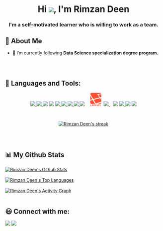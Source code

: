 <h1 align="center">Hi <img src="https://raw.githubusercontent.com/MartinHeinz/MartinHeinz/master/wave.gif" width="30px">, I'm Rimzan Deen</h1>
<h3 align="center">I'm a self-motivated learner who is willing to work as a team.</h3>


## 🙋 About Me

- 🌱 I’m currently following **Data Science specialization degree program.**

<br>
<br>

## 🚀 Languages and Tools:

<p align="center"> 
    <a href="https://www.python.org" target="_blank"> <img src="https://img.icons8.com/color/48/000000/python.png"/> </a> 
    <a href="https://www.java.com" target="_blank"> <img src="https://img.icons8.com/color/48/000000/java-coffee-cup-logo.png"/> </a>
    <a href="https://www.w3schools.com/cpp/" target="_blank"> <img src="https://img.icons8.com/color/48/000000/c-plus-plus-logo.png"/></a>
    <a href="https://www.cprogramming.com" target="_blank"> <img src="https://img.icons8.com/color/48/000000/c-programming.png"/></a>
    <a href="https://developer.mozilla.org/en-US/docs/Web/JavaScript" target="_blank"> <img src="https://img.icons8.com/color/48/000000/javascript.png"/> </a> 
    <a href="https://www.w3.org/html/" target="_blank"> <img src="https://img.icons8.com/color/48/000000/html-5.png"/> </a> 
    <a href="https://www.w3schools.com/css/" target="_blank"> <img src="https://img.icons8.com/color/48/000000/css3.png"/> </a> 
    <a href="https://getbootstrap.com" target="_blank"> <img src="https://img.icons8.com/color/48/000000/bootstrap.png"/> </a> 
    <a style="padding-right:10px;" href="https://www.php.net/" target="_blank"> <img src="https://img.icons8.com/offices/48/000000/php-logo.png"/></a>
    <a href="https://laravel.com/" target="_blank"> <img src="https://raw.githubusercontent.com/devicons/devicon/master/icons/laravel/laravel-plain-wordmark.svg" alt="laravel" width="43" height="43"/></a>
    <a style="padding-right:10px;" href="https://www.mysql.com/" target="_blank"> <img src="https://img.icons8.com/color/48/000000/mysql-logo.png"/> </a>
    <a href="https://www.microsoft.com/en-us/sql-server" target="_blank"> <img src="https://img.icons8.com/color/48/000000/microsoft-sql-server.png"/></a>
    <a href="https://git-scm.com/" target="_blank"> <img src="https://img.icons8.com/color/48/000000/git.png"/> </a> 
    <a href="https://developer.android.com/" target="_blank"> <img src="https://img.icons8.com/fluency/48/000000/android-os.png"/></a>
    <a href="https://hadoop.apache.org/" target="_blank"> <img src="https://img.icons8.com/color/48/000000/hadoop-distributed-file-system.png"/></a>

</p>

<br>

<p align="center">
    <a href="https://github.com/tuanrimzan/github-readme-streak-stats">
        <img title="🔥 Get streak stats for your profile at git.io/streak-stats" alt="Rimzan Deen's streak" src="https://github-readme-streak-stats.herokuapp.com/?user=tuanrimzan&theme=black-ice&hide_border=true&stroke=0000&background=0D1117"/>
    </a>
</p>

<br>
<br>

## 📊 My Github Stats

<a href="https://github.com/tuanrimzan/github-readme-stats"><img alt="Rimzan Deen's Github Stats" src="https://github-readme-stats.vercel.app/api?username=tuanrimzan&show_icons=true&count_private=true&theme=tokyonight&hide_border=true&bg_color=0D1117" /></a>
<br>
<br>
<a href="https://github.com/tuanrimzan/github-readme-stats"><img alt="Rimzan Deen's Top Languages" src="https://github-readme-stats.vercel.app/api/top-langs/?username=tuanrimzan&langs_count=8&count_private=true&layout=compact&theme=tokyonight&hide_border=true&bg_color=0D1117" /></a>
<br>
<br>
<a href="https://github.com/tuanrimzan/github-readme-activity-graph"><img alt="Rimzan Deen's Activity Graph" src="https://activity-graph.herokuapp.com/graph?username=tuanrimzan&bg_color=0D1117&color=8A9dFF&line=01B285&point=BE5CFF&hide_border=true" /></a>
<br>
<br>

## 😃 Connect with me:

<p align="left">
  <a href = "https://www.linkedin.com/in/rimzandeen/"><img src="https://img.icons8.com/fluent/48/000000/linkedin.png"/></a>
  <a href = "https://www.instagram.com/trim_dee/"><img src="https://img.icons8.com/fluent/48/000000/instagram-new.png"/></a>
</p>
